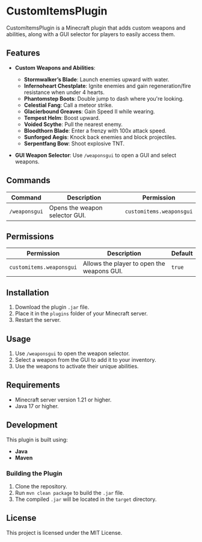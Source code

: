 # CustomItemsPlugin

CustomItemsPlugin is a Minecraft plugin that adds custom weapons and abilities, along with a GUI selector for players to easily access them.

## Features

- **Custom Weapons and Abilities**:
    - **Stormwalker’s Blade**: Launch enemies upward with water.
    - **Infernoheart Chestplate**: Ignite enemies and gain regeneration/fire resistance when under 4 hearts.
    - **Phantomstep Boots**: Double jump to dash where you're looking.
    - **Celestial Fang**: Call a meteor strike.
    - **Glacierbound Greaves**: Gain Speed II while wearing.
    - **Tempest Helm**: Boost upward.
    - **Voided Scythe**: Pull the nearest enemy.
    - **Bloodthorn Blade**: Enter a frenzy with 100x attack speed.
    - **Sunforged Aegis**: Knock back enemies and block projectiles.
    - **Serpentfang Bow**: Shoot explosive TNT.

- **GUI Weapon Selector**: Use `/weaponsgui` to open a GUI and select weapons.

## Commands

| Command       | Description                          | Permission                |
|---------------|--------------------------------------|---------------------------|
| `/weaponsgui` | Opens the weapon selector GUI.       | `customitems.weaponsgui`  |

## Permissions

| Permission                | Description                              | Default |
|---------------------------|------------------------------------------|---------|
| `customitems.weaponsgui`  | Allows the player to open the weapons GUI. | `true`  |

## Installation

1. Download the plugin `.jar` file.
2. Place it in the `plugins` folder of your Minecraft server.
3. Restart the server.

## Usage

1. Use `/weaponsgui` to open the weapon selector.
2. Select a weapon from the GUI to add it to your inventory.
3. Use the weapons to activate their unique abilities.

## Requirements

- Minecraft server version 1.21 or higher.
- Java 17 or higher.

## Development

This plugin is built using:
- **Java**
- **Maven**

### Building the Plugin

1. Clone the repository.
2. Run `mvn clean package` to build the `.jar` file.
3. The compiled `.jar` will be located in the `target` directory.

## License

This project is licensed under the MIT License.